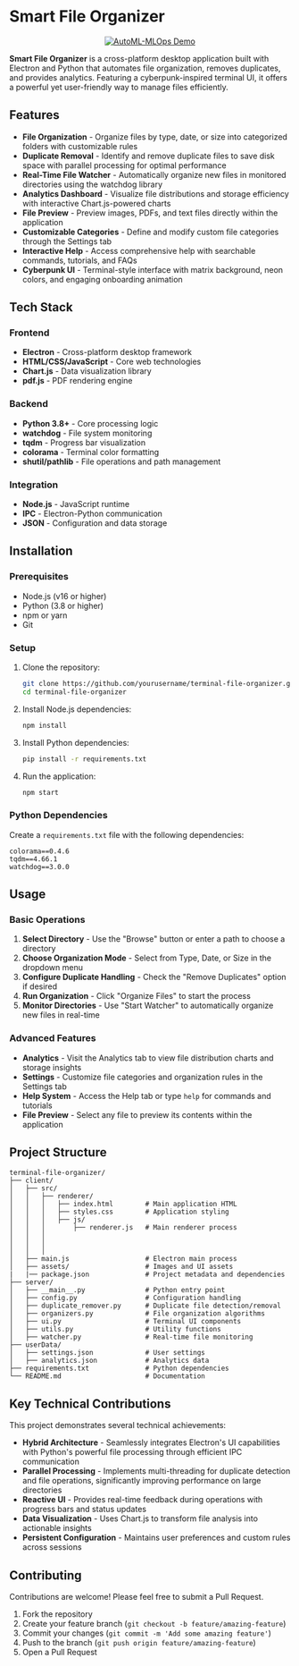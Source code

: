 # Smart File Organizer

<div align="center">
  <a href="https://www.youtube.com/watch?v=NVqu0f_Mrs0">
    <img src="https://img.youtube.com/vi/NVqu0f_Mrs0/hqdefault.jpg" alt="AutoML-MLOps Demo" />
  </a>
</div>

**Smart File Organizer** is a cross-platform desktop application built with Electron and Python that automates file organization, removes duplicates, and provides analytics. Featuring a cyberpunk-inspired terminal UI, it offers a powerful yet user-friendly way to manage files efficiently.

## Features

- **File Organization** - Organize files by type, date, or size into categorized folders with customizable rules
- **Duplicate Removal** - Identify and remove duplicate files to save disk space with parallel processing for optimal performance
- **Real-Time File Watcher** - Automatically organize new files in monitored directories using the watchdog library
- **Analytics Dashboard** - Visualize file distributions and storage efficiency with interactive Chart.js-powered charts
- **File Preview** - Preview images, PDFs, and text files directly within the application
- **Customizable Categories** - Define and modify custom file categories through the Settings tab
- **Interactive Help** - Access comprehensive help with searchable commands, tutorials, and FAQs
- **Cyberpunk UI** - Terminal-style interface with matrix background, neon colors, and engaging onboarding animation

## Tech Stack

### Frontend
- **Electron** - Cross-platform desktop framework
- **HTML/CSS/JavaScript** - Core web technologies
- **Chart.js** - Data visualization library
- **pdf.js** - PDF rendering engine

### Backend
- **Python 3.8+** - Core processing logic
- **watchdog** - File system monitoring
- **tqdm** - Progress bar visualization
- **colorama** - Terminal color formatting
- **shutil/pathlib** - File operations and path management

### Integration
- **Node.js** - JavaScript runtime
- **IPC** - Electron-Python communication
- **JSON** - Configuration and data storage

## Installation

### Prerequisites
- Node.js (v16 or higher)
- Python (3.8 or higher)
- npm or yarn
- Git

### Setup
1. Clone the repository:
   ```bash
   git clone https://github.com/yourusername/terminal-file-organizer.git
   cd terminal-file-organizer
   ```

2. Install Node.js dependencies:
   ```bash
   npm install
   ```

3. Install Python dependencies:
   ```bash
   pip install -r requirements.txt
   ```

4. Run the application:
   ```bash
   npm start
   ```

### Python Dependencies
Create a `requirements.txt` file with the following dependencies:
```
colorama==0.4.6
tqdm==4.66.1
watchdog==3.0.0
```

## Usage

### Basic Operations
1. **Select Directory** - Use the "Browse" button or enter a path to choose a directory
2. **Choose Organization Mode** - Select from Type, Date, or Size in the dropdown menu
3. **Configure Duplicate Handling** - Check the "Remove Duplicates" option if desired
4. **Run Organization** - Click "Organize Files" to start the process
5. **Monitor Directories** - Use "Start Watcher" to automatically organize new files in real-time

### Advanced Features
- **Analytics** - Visit the Analytics tab to view file distribution charts and storage insights
- **Settings** - Customize file categories and organization rules in the Settings tab
- **Help System** - Access the Help tab or type `help` for commands and tutorials
- **File Preview** - Select any file to preview its contents within the application


## Project Structure

```
terminal-file-organizer/
├── client/
│   ├── src/
│   │   ├── renderer/
│   │   │   ├── index.html        # Main application HTML
│   │   │   ├── styles.css        # Application styling
│   │   │   ├── js/              
│   │   │       ├── renderer.js   # Main renderer process
│   │   │       
│   │   │       
│   │   │       
│   ├── main.js                   # Electron main process
│   ├── assets/                   # Images and UI assets
|   |── package.json              # Project metadata and dependencies
├── server/
│   ├── __main__.py               # Python entry point
│   ├── config.py                 # Configuration handling
│   ├── duplicate_remover.py      # Duplicate file detection/removal
│   ├── organizers.py             # File organization algorithms
│   ├── ui.py                     # Terminal UI components
│   ├── utils.py                  # Utility functions
│   ├── watcher.py                # Real-time file monitoring
├── userData/
│   ├── settings.json             # User settings
│   ├── analytics.json            # Analytics data
├── requirements.txt              # Python dependencies
└── README.md                     # Documentation
```

## Key Technical Contributions

This project demonstrates several technical achievements:

- **Hybrid Architecture** - Seamlessly integrates Electron's UI capabilities with Python's powerful file processing through efficient IPC communication
- **Parallel Processing** - Implements multi-threading for duplicate detection and file operations, significantly improving performance on large directories
- **Reactive UI** - Provides real-time feedback during operations with progress bars and status updates
- **Data Visualization** - Uses Chart.js to transform file analysis into actionable insights
- **Persistent Configuration** - Maintains user preferences and custom rules across sessions


## Contributing

Contributions are welcome! Please feel free to submit a Pull Request.

1. Fork the repository
2. Create your feature branch (`git checkout -b feature/amazing-feature`)
3. Commit your changes (`git commit -m 'Add some amazing feature'`)
4. Push to the branch (`git push origin feature/amazing-feature`)
5. Open a Pull Request
